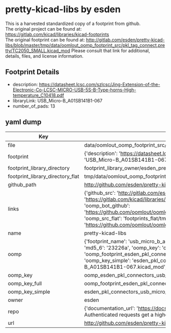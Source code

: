 # pretty-kicad-libs by esden  
This is a harvested standardized copy of a footprint from github.  
The original project can be found at:  
https://gitlab.com/kicad/libraries/kicad-footprints  
The original footprint can be found at:
http://gitlab.com/esden/pretty-kicad-libs/blob/master/tmp/data/oomlout_oomp_footprint_src/pkl_tag_connect.pretty/TC2050_SMALL.kicad_mod
Please consult that link for additional, details, files, and license information.  
## Footprint Details
* description: https://datasheet.lcsc.com/szlcsc/Jing-Extension-of-the-Electronic-Co-LCSC-MICRO-USB-5S-B-Type-horns-High-temperature_C10418.pdf  
* libraryLink: USB_Micro-B_A01SB141B1-067  
* number_of_pads: 13  
## yaml dump  
| Key | Value |  
| --- | --- |  
| file | data/oomlout_oomp_footprint_src/pretty-kicad-libs/pkl_connectors.pretty/USB_Micro-B_A01SB141B1-067.kicad_mod |  
| footprint | {'description': 'https://datasheet.lcsc.com/szlcsc/Jing-Extension-of-the-Electronic-Co-LCSC-MICRO-USB-5S-B-Type-horns-High-temperature_C10418.pdf', 'libraryLink': 'USB_Micro-B_A01SB141B1-067', 'number_of_pads': 13} |  
| footprint_library_directory | footprint_library_owner/esden_pretty-kicad-libs |  
| footprint_library_directory_flat | tmp/data/oomlout_oomp_footprint_src/footprints_flat/esden_pkl_connectors_usb_micro_b_a01sb141b1_067/working |  
| github_path | http://github.com/esden/pretty-kicad-libs/blob/master/tmp/data/oomlout_oomp_footprint_src/pkl_connectors.pretty/USB_Micro-B_A01SB141B1-067.kicad_mod |  
| links | {'github_src': 'http://gitlab.com/esden/pretty-kicad-libs/blob/master/tmp/data/oomlout_oomp_footprint_src/pkl_tag_connect.pretty/TC2050_SMALL.kicad_mod', 'github_src_repo': 'https://gitlab.com/kicad/libraries/kicad-footprints', 'oomp_bot': 'tmp/data/oomlout_oomp_footprint_src/footprints/esden_pkl_connectors_usb_micro_b_a01sb141b1_067/working', 'oomp_bot_github': 'https://github.com/oomlout/oomlout_oomp_footprint_bot/tree/main/tmp/data/oomlout_oomp_footprint_src/footprints/esden_pkl_connectors_usb_micro_b_a01sb141b1_067/working', 'oomp_src_flat': 'footprints_flat/tmp/data/oomlout_oomp_footprint_src/footprints_flat/esden_pkl_connectors_usb_micro_b_a01sb141b1_067/working', 'oomp_src_flat_github': 'https://github.com/oomlout/oomlout_oomp_footprint_src/tree/main/tmp/data/oomlout_oomp_footprint_src/footprints_flat/esden_pkl_connectors_usb_micro_b_a01sb141b1_067/working'} |  
| name | pretty-kicad-libs |  
| oomp | {'footprint_name': 'usb_micro_b_a01sb141b1_067', 'library_name': 'pkl_connectors', 'md5': '23226a412b429496d0d7fa3eb78572fc', 'md5_10': '23226a412b', 'md5_5': '23226', 'md5_6': '23226a', 'oomp_key': 'oomp_esden_pkl_connectors_usb_micro_b_a01sb141b1_067', 'oomp_key_extra': 'oomp_footprint_esden_pkl_connectors_usb_micro_b_a01sb141b1_067', 'oomp_key_full': 'oomp_footprint_esden_pkl_connectors_usb_micro_b_a01sb141b1_067_23226a', 'oomp_key_simple': 'esden_pkl_connectors_usb_micro_b_a01sb141b1_067', 'original_filename': 'data/oomlout_oomp_footprint_src/pretty-kicad-libs/pkl_connectors.pretty/USB_Micro-B_A01SB141B1-067.kicad_mod', 'owner_name': 'esden'} |  
| oomp_key | oomp_esden_pkl_connectors_usb_micro_b_a01sb141b1_067 |  
| oomp_key_full | oomp_footprint_esden_pkl_connectors_usb_micro_b_a01sb141b1_067 |  
| oomp_key_simple | esden_pkl_connectors_usb_micro_b_a01sb141b1_067 |  
| owner | esden |  
| repo | {'documentation_url': 'https://docs.github.com/rest/overview/resources-in-the-rest-api#rate-limiting', 'message': "API rate limit exceeded for 84.66.142.224. (But here's the good news: Authenticated requests get a higher rate limit. Check out the documentation for more details.)"} |  
| url | http://github.com/esden/pretty-kicad-libs |  

